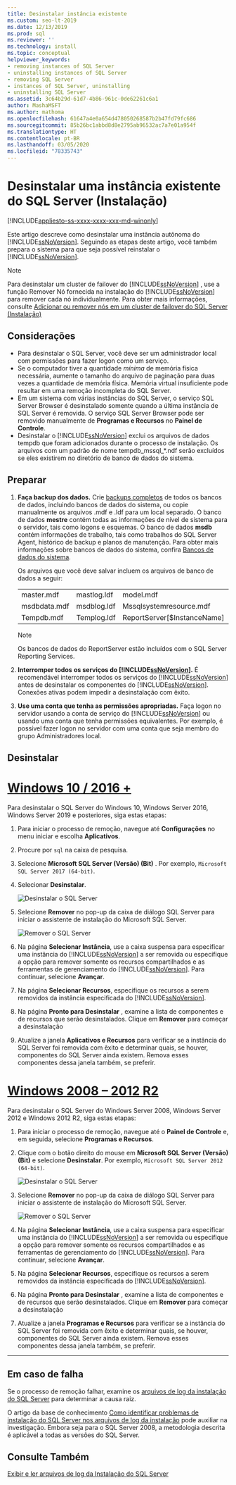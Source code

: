 ```yaml
---
title: Desinstalar instância existente
ms.custom: seo-lt-2019
ms.date: 12/13/2019
ms.prod: sql
ms.reviewer: ''
ms.technology: install
ms.topic: conceptual
helpviewer_keywords:
- removing instances of SQL Server
- uninstalling instances of SQL Server
- removing SQL Server
- instances of SQL Server, uninstalling
- uninstalling SQL Server
ms.assetid: 3c64b29d-61d7-4b86-961c-0de62261c6a1
author: MashaMSFT
ms.author: mathoma
ms.openlocfilehash: 61647a4e0a654d478050268587b2b47fd79fc686
ms.sourcegitcommit: 85b26bc1abbd8d8e2795ab96532ac7a7e01a954f
ms.translationtype: HT
ms.contentlocale: pt-BR
ms.lasthandoff: 03/05/2020
ms.locfileid: "78335743"
---
```

# <a name="uninstall-an-existing-instance-of-sql-server-setup"></a>Desinstalar uma instância existente do SQL Server (Instalação)
[!INCLUDE[appliesto-ss-xxxx-xxxx-xxx-md-winonly](../../includes/appliesto-ss-xxxx-xxxx-xxx-md-winonly.md)]

  Este artigo descreve como desinstalar uma instância autônoma do [!INCLUDE[ssNoVersion](../../includes/ssnoversion-md.md)]. Seguindo as etapas deste artigo, você também prepara o sistema para que seja possível reinstalar o [!INCLUDE[ssNoVersion](../../includes/ssnoversion-md.md)].  
  
 > [!NOTE]
 > Para desinstalar um cluster de failover do [!INCLUDE[ssNoVersion](../../includes/ssnoversion-md.md)] , use a função Remover Nó fornecida na instalação do [!INCLUDE[ssNoVersion](../../includes/ssnoversion-md.md)] para remover cada nó individualmente. Para obter mais informações, consulte [Adicionar ou remover nós em um cluster de failover do SQL Server &#40;Instalação&#41;](../../sql-server/failover-clusters/install/add-or-remove-nodes-in-a-sql-server-failover-cluster-setup.md)  

## <a name="considerations"></a>Considerações

- Para desinstalar o SQL Server, você deve ser um administrador local com permissões para fazer logon como um serviço. 
- Se o computador tiver a quantidade *mínima* de memória física necessária, aumente o tamanho do arquivo de paginação para duas vezes a quantidade de memória física. Memória virtual insuficiente pode resultar em uma remoção incompleta do SQL Server. 
- Em um sistema com várias instâncias do SQL Server, o serviço SQL Server Browser é desinstalado somente quando a última instância de SQL Server é removida. O serviço SQL Server Browser pode ser removido manualmente de **Programas e Recursos** no **Painel de Controle**. 
- Desinstalar o [!INCLUDE[ssNoVersion](../../includes/ssnoversion-md.md)] exclui os arquivos de dados tempdb que foram adicionados durante o processo de instalação. Os arquivos com um padrão de nome tempdb_mssql_*.ndf serão excluídos se eles existirem no diretório de banco de dados do sistema. 
  

  
## <a name="prepare"></a>Preparar  
  
1.  **Faça backup dos dados.** Crie [backups completos](../../relational-databases/backup-restore/create-a-full-database-backup-sql-server.md) de todos os bancos de dados, incluindo bancos de dados do sistema, ou copie manualmente os arquivos .mdf e .ldf para um local separado. O banco de dados **mestre** contém todas as informações de nível de sistema para o servidor, tais como logons e esquemas. O banco de dados **msdb** contém informações de trabalho, tais como trabalhos do SQL Server Agent, histórico de backup e planos de manutenção. Para obter mais informações sobre bancos de dados do sistema, confira [Bancos de dados do sistema](../../relational-databases/backup-restore/back-up-and-restore-of-system-databases-sql-server.md). 
  
    Os arquivos que você deve salvar incluem os arquivos de banco de dados a seguir:  

    |             |            |           |            |
    | :---------- | :--------- |:--------- | :--------- |
    | master.mdf  | mastlog.ldf| model.mdf | modellog.ldf| 
    | msdbdata.mdf| msdblog.ldf| Mssqlsystemresource.mdf | Mssqlsystemresource.ldf |
    | Tempdb.mdf | Templog.ldf|  ReportServer[$InstanceName] | ReportServer[$InstanceName]TempDB| 

    > [!NOTE]
    > Os bancos de dados do ReportServer estão incluídos com o SQL Server Reporting Services.   

 
1.  **Interromper todos** **os serviços do [!INCLUDE[ssNoVersion](../../includes/ssnoversion-md.md)].** É recomendável interromper todos os serviços do [!INCLUDE[ssNoVersion](../../includes/ssnoversion-md.md)] antes de desinstalar os componentes do [!INCLUDE[ssNoVersion](../../includes/ssnoversion-md.md)]. Conexões ativas podem impedir a desinstalação com êxito.  
  
1.  **Use uma conta que tenha as permissões apropriadas.** Faça logon no servidor usando a conta de serviço do [!INCLUDE[ssNoVersion](../../includes/ssnoversion-md.md)] ou usando uma conta que tenha permissões equivalentes. Por exemplo, é possível fazer logon no servidor com uma conta que seja membro do grupo Administradores local.  
  
## <a name="uninstall"></a>Desinstalar 

# <a name="windows-10--2016-"></a>[Windows 10 / 2016 +](#tab/Windows10)

Para desinstalar o SQL Server do Windows 10, Windows Server 2016, Windows Server 2019 e posteriores, siga estas etapas: 

1. Para iniciar o processo de remoção, navegue até **Configurações** no menu iniciar e escolha **Aplicativos**. 
1. Procure por `sql` na caixa de pesquisa. 
1. Selecione **Microsoft SQL Server (Versão) (Bit)** . Por exemplo, `Microsoft SQL Server 2017 (64-bit)`.
1. Selecionar **Desinstalar**.
 
    ![Desinstalar o SQL Server](media/uninstall-an-existing-instance-of-sql-server-setup/uninstall-sql-server-windows-10.png)

1. Selecione **Remover** no pop-up da caixa de diálogo SQL Server para iniciar o assistente de instalação do Microsoft SQL Server. 

    ![Remover o SQL Server](media/uninstall-an-existing-instance-of-sql-server-setup/remove-sql-2017.png)
  
1.  Na página **Selecionar Instância**, use a caixa suspensa para especificar uma instância do [!INCLUDE[ssNoVersion](../../includes/ssnoversion-md.md)] a ser removida ou especifique a opção para remover somente os recursos compartilhados e as ferramentas de gerenciamento do [!INCLUDE[ssNoVersion](../../includes/ssnoversion-md.md)]. Para continuar, selecione **Avançar**.  
  
1.  Na página **Selecionar Recursos**, especifique os recursos a serem removidos da instância especificada do [!INCLUDE[ssNoVersion](../../includes/ssnoversion-md.md)].  
  
1.  Na página **Pronto para Desinstalar** , examine a lista de componentes e de recursos que serão desinstalados. Clique em **Remover** para começar a desinstalação  
 
1. Atualize a janela **Aplicativos e Recursos** para verificar se a instância do SQL Server foi removida com êxito e determinar quais, se houver, componentes do SQL Server ainda existem. Remova esses componentes dessa janela também, se preferir. 

# <a name="windows-2008---2012-r2"></a>[Windows 2008 – 2012 R2](#tab/windows2012)

Para desinstalar o SQL Server do Windows Server 2008, Windows Server 2012 e Windows 2012 R2, siga estas etapas: 

1. Para iniciar o processo de remoção, navegue até o **Painel de Controle** e, em seguida, selecione **Programas e Recursos**.
1. Clique com o botão direito do mouse em **Microsoft SQL Server (Versão) (Bit)** e selecione **Desinstalar**. Por exemplo, `Microsoft SQL Server 2012 (64-bit)`.  
  
    ![Desinstalar o SQL Server](media/uninstall-an-existing-instance-of-sql-server-setup/uninstall-sql-server-windows-2012.png)

1. Selecione **Remover** no pop-up da caixa de diálogo SQL Server para iniciar o assistente de instalação do Microsoft SQL Server. 

    ![Remover o SQL Server](media/uninstall-an-existing-instance-of-sql-server-setup/remove-sql-2012.png)
  
1.  Na página **Selecionar Instância**, use a caixa suspensa para especificar uma instância do [!INCLUDE[ssNoVersion](../../includes/ssnoversion-md.md)] a ser removida ou especifique a opção para remover somente os recursos compartilhados e as ferramentas de gerenciamento do [!INCLUDE[ssNoVersion](../../includes/ssnoversion-md.md)]. Para continuar, selecione **Avançar**.  
  
1.  Na página **Selecionar Recursos**, especifique os recursos a serem removidos da instância especificada do [!INCLUDE[ssNoVersion](../../includes/ssnoversion-md.md)].  
  
1.  Na página **Pronto para Desinstalar** , examine a lista de componentes e de recursos que serão desinstalados. Clique em **Remover** para começar a desinstalação  
 
1. Atualize a janela **Programas e Recursos** para verificar se a instância do SQL Server foi removida com êxito e determinar quais, se houver, componentes do SQL Server ainda existem. Remova esses componentes dessa janela também, se preferir. 

---

  
## <a name="in-the-event-of-failure"></a>Em caso de falha  

Se o processo de remoção falhar, examine os [arquivos de log da instalação do SQL Server](../../database-engine/install-windows/view-and-read-sql-server-setup-log-files.md) para determinar a causa raiz. 

O artigo da base de conhecimento [Como identificar problemas de instalação do SQL Server nos arquivos de log da instalação](https://support.microsoft.com/kb/955396/en-us) pode auxiliar na investigação. Embora seja para o SQL Server 2008, a metodologia descrita é aplicável a todas as versões do SQL Server. 

  
## <a name="see-also"></a>Consulte Também  
 [Exibir e ler arquivos de log da Instalação do SQL Server](../../database-engine/install-windows/view-and-read-sql-server-setup-log-files.md)  
  
  
